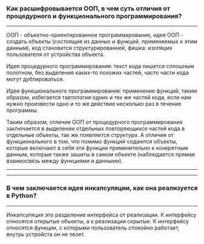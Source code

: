 ### Как расшифровывается ООП, в чем суть отличия от процедурного и функционального программирования?
***
ООП - объектно-ориентированное программирование, 
идея ООП - создать объекты (состоящие из данных и функций, 
применяемых к этим данным), код становится структурированней, 
фишка: изоляция пользователя от устройства объекта.

Идея процедурного программирования: текст кода пишется сплошным полотном, без выделения каких-то похожих частей,
часто части кода могут дублироваться.

Идея функционального программирования: применение функций, таким образом,
избегается тавтология одних и тех же частей кода, если нам нужно произвести одно и то же действие несколько раз в течение программы.

Таким образом, отличие ООП от процедурного программирования заключается в выделении отдельных повторяющихся частей кода в отдельные объекты, так же появляется структура.
А отличия от функционального в том, что помимо функций содаются объекты, которые включают в себя эти функции применительно к конкретным данным, которые также зашиты в самом объекте (наблюдается прямая взаимосвязь между функциями и данными).

*****
*****

### В чем заключается идея инкапсуляции, как она реализуется в Python?
***
Инкапсуляция это разделение интерфейса от реализации. К интерфейсу относятся открытые объекты, а к реализации скрытые. К интерфейсу относятся функции, с которыми пользователь спокойно работает, внутрь устройста он не лезет. 